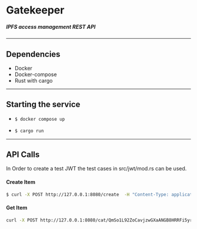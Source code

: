 # Gatekeeper 

##### IPFS access management REST API
---

## Dependencies

- Docker
- Docker-compose
- Rust with cargo
---

## Starting the service
- ```bash 
  $ docker compose up
- ```bash
  $ cargo run
---

## API Calls

In Order to create a test JWT the test cases in src/jwt/mod.rs can be used.

#### Create Item
```bash
$ curl -X POST http://127.0.0.1:8080/create  -H "Content-Type: application/json" -d "{\"jwt\":\"eyJ0eXAiOiJKV1QiLCJhbGciOiJFUzI1NiJ9.eyJzdWIiOiJnYXRla2VlcGVyIiwiaXNzIjoicmVzY2FsZSIsImlhdCI6MTczMDc5NTU4MiwiZXhwIjoxNzMwODU1NTgyLCJ0Ym9tIjp7InRib20iOiJ0ZXN0In19.Yr9p2pL8GxDmbvJ6XyBIjmN2V4ES_faceBAynmWnCezjmA7kAV7J8dQoCyzOEq7R-1jrGAP0Mr9UipChXUbLtA\", \"public_key\":\"-----BEGIN PUBLIC KEY-----\nMFkwEwYHKoZIzj0CAQYIKoZIzj0DAQcDQgAElbf6R6Ha4Fqupjj5eMO/XLKnjqHoJjDthQUDV83uiUM7fovTzeeOoXWruFOzdHZfyAALVJAijh0FlRmr5vGP/w==\n-----END PUBLIC KEY-----\"}"
```

#### Get Item
```bash
curl -X POST http://127.0.0.1:8080/cat/QmSo1L92ZoCavjzwGXaANGB8HRRFi5yr9ehNBeeizofD24
```

